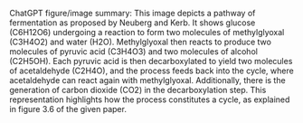 ChatGPT figure/image summary: This image depicts a pathway of fermentation as proposed by Neuberg and Kerb. It shows glucose (C6H12O6) undergoing a reaction to form two molecules of methylglyoxal (C3H4O2) and water (H2O). Methylglyoxal then reacts to produce two molecules of pyruvic acid (C3H4O3) and two molecules of alcohol (C2H5OH). Each pyruvic acid is then decarboxylated to yield two molecules of acetaldehyde (C2H4O), and the process feeds back into the cycle, where acetaldehyde can react again with methylglyoxal. Additionally, there is the generation of carbon dioxide (CO2) in the decarboxylation step. This representation highlights how the process constitutes a cycle, as explained in figure 3.6 of the given paper.